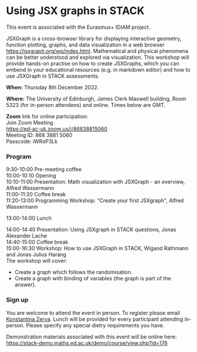 # Using JSX graphs in STACK

This event is associated with the Eurasmus+ IDIAM project.

JSXGraph is a cross-browser library for displaying interactive geometry, function plotting, graphs, and data visualization in a web browser <https://jsxgraph.org/wp/index.html>. Mathematical and physical phenomena can be better understood and explored via visualization. This workshop will provide hands-on practise on how to create JSXGraphs, which you can embend in your educational resources (e.g. in markdown editor) and how to use JSXGraph in STACK assessments. 

**When:** Thursday 8th December 2022.

**Where:** The University of Edinburgh, James Clerk Maxwell building, Room 5323 (for in-person attendees) and online.  Times below are GMT.

**Zoom** link for online participation:<br/>
Join Zoom Meeting<br/>
<https://ed-ac-uk.zoom.us/j/86838815060> <br/>
Meeting ID: 868 3881 5060 <br/>
Passcode: iWRxP3Lk <br/>


### Program 

9:30-10:00 Pre-meeting coffee<br/>
10:00-10:10 Opening<br/>
10:10-11:00 Presentation: Math visualization with JSXGraph - an overview, Alfred Wassermann<br/>
11:00-11:20 Coffee break<br/>
11:20-13:00 Programming Workshop: "Create your first JSXgraph", Alfred Wassermann<br/>
           
13:00-14:00 Lunch

14:00-14:40 Presentation: Using JSXgraph in STACK questions, Jonas Alexander Lache<br/>
14:40-15:00 Coffee break<br/>
15:00-16:30 Workshop: How to use JSXGraph in STACK, Wigand Rathmann and Jonas Julius Harang<br/>
The workshop will cover:<br/>
- Create a graph which follows the randomisation.<br/>
- Create a graph with binding of variables (the graph is part of the answer).

### Sign up

You are welcome to attend the event in person.  To register please email <a href="mailto:K.Zerva@ed.ac.uk">Konstantina Zerva</a>.  Lunch will be provided for every participant attending in-person.  Please specify any special dietry requirements you have.

Demonstration materials associated with this event will be online here:  <https://stack-demo.maths.ed.ac.uk/demo/course/view.php?id=176>
